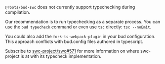`@roots/bud-swc` does not currently support typechecking during compilation.

Our recommendation is to run typechecking as a separate process. You can use the `bud typecheck` command or even use `tsc` directly: `tsc --noEmit`.

You could also add the `fork-ts-webpack-plugin` in your bud configuration. This approach conflicts with bud.config files authored in typescript.

Subscribe to [swc-project/swc#571](https://github.com/swc-project/swc/issues/571) for more information on where swc-project is at with its typecheck implementation.
